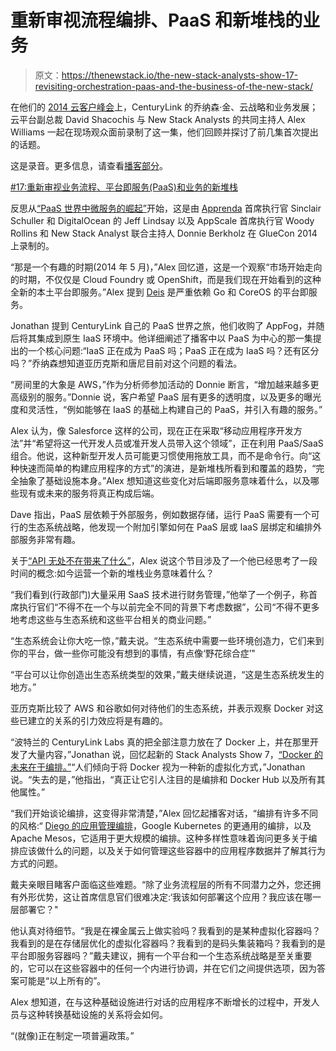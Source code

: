 # 重新审视流程编排、PaaS 和新堆栈的业务

> 原文：<https://thenewstack.io/the-new-stack-analysts-show-17-revisiting-orchestration-paas-and-the-business-of-the-new-stack/>

在他们的 [2014 云客户峰会](https://thenewstack.io/centurylink-hopes-to-be-the-telco-that-makes-it-in-the-cloud-world/)上，CenturyLink 的乔纳森·金、云战略和业务发展；云平台副总裁 David Shacochis 与 New Stack Analysts 的共同主持人 Alex Williams 一起在现场观众面前录制了这一集，他们回顾并探讨了前几集首次提出的话题。

这是录音。更多信息，请查看[播客部分](https://thenewstack.io/podcasts/)。

[#17:重新审视业务流程、平台即服务(PaaS)和业务的新堆栈](https://thenewstack.simplecast.com/episodes/17-revisiting-orchestration-paas-and-the-business-of-the-new-stack)

反思从[“PaaS 世界中微服务的崛起”](https://thenewstack.io/the-new-stack-podcast-show-2-the-rise-of-microservices-in-the-paas-world/)开始，这是由 [Apprenda](http://apprenda.com) 首席执行官 Sinclair Schuller 和 DigitalOcean 的 Jeff Lindsay 以及 AppScale 首席执行官 Woody Rollins 和 New Stack Analyst 联合主持人 Donnie Berkholz 在 GlueCon 2014 上录制的。

“那是一个有趣的时期(2014 年 5 月)，”Alex 回忆道，这是一个观察“市场开始走向的时期，不仅仅是 Cloud Foundry 或 OpenShift，而是我们现在开始看到的这种全新的本土平台即服务。”Alex 提到 [Deis](http://deis.io/) 是严重依赖 Go 和 CoreOS 的平台即服务。

Jonathan 提到 CenturyLink 自己的 PaaS 世界之旅，他们收购了 AppFog，并随后将其集成到原生 IaaS 环境中。他详细阐述了播客中以 PaaS 为中心的那一集提出的一个核心问题:“IaaS 正在成为 PaaS 吗；PaaS 正在成为 IaaS 吗？还有区分吗？”乔纳森想知道亚历克斯和唐尼目前对这个问题的看法。

“房间里的大象是 AWS，”作为分析师参加活动的 Donnie 断言，“增加越来越多更高级别的服务。”Donnie 说，客户希望 PaaS 层有更多的透明度，以及更多的曝光度和灵活性，“例如能够在 IaaS 的基础上构建自己的 PaaS，并引入有趣的服务。”

Alex 认为，像 Salesforce 这样的公司，现在正在采取“移动应用程序开发方法”并“希望将这一代开发人员或准开发人员带入这个领域”，正在利用 PaaS/SaaS 组合。他说，这种新型开发人员可能更习惯使用拖放工具，而不是命令行。向“这种快速而简单的构建应用程序的方式”的演进，是新堆栈所看到和覆盖的趋势，“完全抽象了基础设施本身。”Alex 想知道这些变化对后端即服务意味着什么，以及哪些现有或未来的服务将真正构成后端。

Dave 指出，PaaS 层依赖于外部服务，例如数据存储，运行 PaaS 需要有一个可行的生态系统战略，他发现一个附加引擎如何在 PaaS 层或 IaaS 层绑定和编排外部服务非常有趣。

关于[“API 无处不在带来了什么”](https://thenewstack.io/the-new-stack-analysts-what-comes-with-api-ubiquity/)，Alex 说这个节目涉及了一个他已经思考了一段时间的概念:如今运营一个新的堆栈业务意味着什么？

“我们看到(行政部门)大量采用 SaaS 技术进行财务管理，”他举了一个例子，称首席执行官们“不得不在一个与以前完全不同的背景下考虑数据”，公司“不得不更多地考虑这些与生态系统和这些平台相关的商业问题。”

“生态系统会让你大吃一惊，”戴夫说。“生态系统中需要一些环境创造力，它们来到你的平台，做一些你可能没有想到的事情，有点像‘野花综合症’"

“平台可以让你创造出生态系统类型的效果，”戴夫继续说道，“这是生态系统发生的地方。”

亚历克斯比较了 AWS 和谷歌如何对待他们的生态系统，并表示观察 Docker 对这些已建立的关系的引力效应将是有趣的。

“波特兰的 CenturyLink Labs 真的把全部注意力放在了 Docker 上，并在那里开发了大量内容，”Jonathan 说，回忆起新的 Stack Analysts Show 7，[“Docker 的未来在于编排。”](https://thenewstack.io/the-new-stack-analysts-dockers-future-is-in-the-orchestration/)“人们倾向于将 Docker 视为一种新的虚拟化方式，”Jonathan 说。“失去的是，”他指出，“真正让它引人注目的是编排和 Docker Hub 以及所有其他属性。”

“我们开始谈论编排，这变得非常清楚，”Alex 回忆起播客对话，“编排有许多不同的风格:“ [Diego 的应用管理编排](https://thenewstack.io/docker-on-diego-cloud-foundrys-new-elastic-runtime/)，Google Kubernetes 的更通用的编排，以及 Apache Mesos，它适用于更大规模的编排。这种多样性意味着询问更多关于编排应该做什么的问题，以及关于如何管理这些容器中的应用程序数据并了解其行为方式的问题。

戴夫亲眼目睹客户面临这些难题。“除了业务流程层的所有不同潜力之外，您还拥有外形优势，这让首席信息官们很难决定:‘我该如何部署这个应用？我应该在哪一层部署它？"

他认真对待细节。“我是在裸金属云上做实验吗？我看到的是某种虚拟化容器吗？我看到的是在存储层优化的虚拟化容器吗？我看到的是码头集装箱吗？我看到的是平台即服务容器吗？”戴夫建议，拥有一个平台和一个生态系统战略是至关重要的，它可以在这些容器中的任何一个内进行协调，并在它们之间提供选项，因为答案可能是“以上所有的”。

Alex 想知道，在与这种基础设施进行对话的应用程序不断增长的过程中，开发人员与这种转换基础设施的关系将会如何。

“(就像)正在制定一项普遍政策。”

<svg xmlns:xlink="http://www.w3.org/1999/xlink" viewBox="0 0 68 31" version="1.1"><title>Group</title> <desc>Created with Sketch.</desc></svg>
